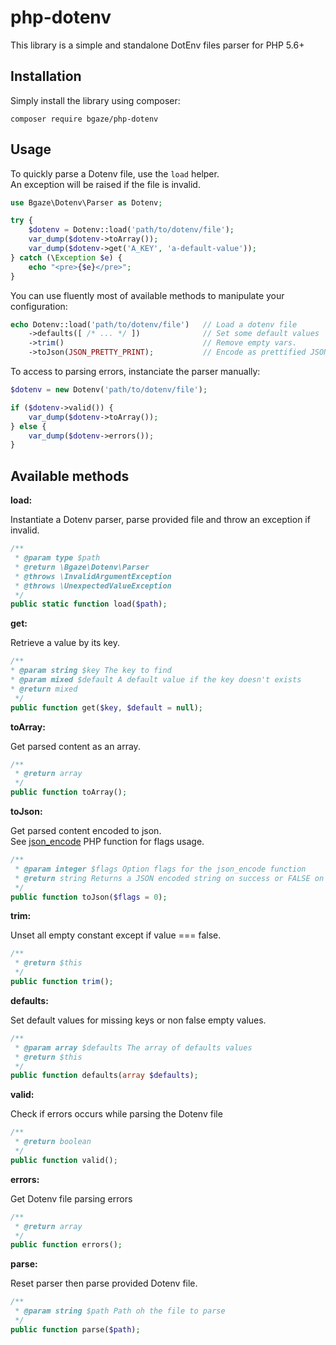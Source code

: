 # php-dotenv

This library is a simple and standalone DotEnv files parser for PHP 5.6+

## Installation

Simply install the library using composer:

```
composer require bgaze/php-dotenv
```

## Usage

To quickly parse a Dotenv file, use the `load` helper.  
An exception will be raised if the file is invalid. 

```php
use Bgaze\Dotenv\Parser as Dotenv;

try {
    $dotenv = Dotenv::load('path/to/dotenv/file');
    var_dump($dotenv->toArray());
    var_dump($dotenv->get('A_KEY', 'a-default-value'));
} catch (\Exception $e) {
    echo "<pre>{$e}</pre>";
}
```

You can use fluently most of available methods to manipulate your configuration:

```php
echo Dotenv::load('path/to/dotenv/file')   // Load a dotenv file
    ->defaults([ /* ... */ ])              // Set some default values
    ->trim()                               // Remove empty vars.
    ->toJson(JSON_PRETTY_PRINT);           // Encode as prettified JSON.
```

To access to parsing errors, instanciate the parser manually:

```php
$dotenv = new Dotenv('path/to/dotenv/file');

if ($dotenv->valid()) {
    var_dump($dotenv->toArray());
} else {
    var_dump($dotenv->errors());
}
```

## Available methods

**load:**

Instantiate a Dotenv parser, parse provided file and throw an exception if invalid.

```php
/**
 * @param type $path
 * @return \Bgaze\Dotenv\Parser
 * @throws \InvalidArgumentException
 * @throws \UnexpectedValueException
 */
public static function load($path); 
```

**get:**

Retrieve a value by its key.

```php
/**
* @param string $key The key to find
* @param mixed $default A default value if the key doesn't exists
* @return mixed
 */
public function get($key, $default = null);
```

**toArray:**

Get parsed content as an array.

```php
/**
 * @return array
 */
public function toArray();
```

**toJson:**

Get parsed content encoded to json.  
See [json_encode](http://php.net/manual/en/function.json-encode.php) PHP function for flags usage.

```php
/**
 * @param integer $flags Option flags for the json_encode function  
 * @return string Returns a JSON encoded string on success or FALSE on failure
 */
public function toJson($flags = 0);
```

**trim:**

Unset all empty constant except if value === false.

```php
/**
 * @return $this
 */
public function trim();
```

**defaults:**

Set default values for missing keys or non false empty values.

```php
/**
 * @param array $defaults The array of defaults values
 * @return $this
 */
public function defaults(array $defaults);
```

**valid:**

Check if errors occurs while parsing the Dotenv file

```php
/**
 * @return boolean
 */
public function valid();
```

**errors:**

Get Dotenv file parsing errors

```php
/**
 * @return array
 */
public function errors();
```

**parse:**

Reset parser then parse provided Dotenv file.

```php
/**
 * @param string $path Path oh the file to parse
 */
public function parse($path);
```
